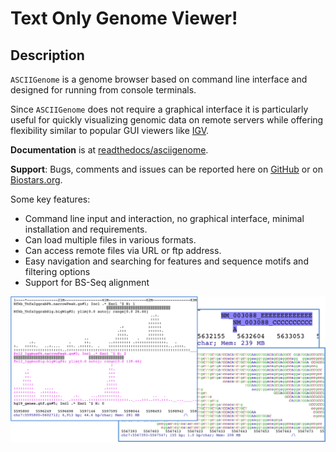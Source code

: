 Text Only Genome Viewer!
========================


<!-- 
MEMO: Compile, package and upload to github releases
- Write-out jar from Eclipse
cd ~/svn_git/ASCIIGenome/trunk
mkdir ASCIIGenome-0.6.2 # This should match the version in ArgParse
cp ASCIIGenome ASCIIGenome-0.6.2/
cp /Users/berald01/Dropbox/Public/ASCIIGenome.jar ASCIIGenome-0.6.2/
zip -r ASCIIGenome-0.6.2.zip ASCIIGenome-0.6.2
rm -r ASCIIGenome-0.6.2

// Upload ASCIIGenome-0.5.0.zip to github releases and delete

// Update brew formula 
// Edit install/brew/asciigenome.rb to change release version and sha sum.
shasum -a 256 ASCIIGenome-0.6.2.zip
-->

Description
-----------

`ASCIIGenome` is a genome browser based on command line interface and designed for
running from console terminals.

Since `ASCIIGenome` does not require a graphical interface it is particularly
useful for  quickly visualizing genomic data on remote servers while offering flexibility similar to popular GUI viewers like [IGV](https://www.broadinstitute.org/igv/).

**Documentation** is at [readthedocs/asciigenome](http://asciigenome.readthedocs.io/en/latest/).

**Support**: Bugs, comments and issues can be reported here on [GitHub](https://github.com/dariober/ASCIIGenome/issues) or on [Biostars.org](https://www.biostars.org/).

Some key features:

* Command line input and interaction, no graphical interface, minimal installation and requirements.
* Can load multiple files in various formats.
* Can access remote files via URL or ftp address.
* Easy navigation and searching for features and sequence motifs and filtering options
* Support for BS-Seq alignment

<img src="docs/screenshots/composite.png" width="800">

